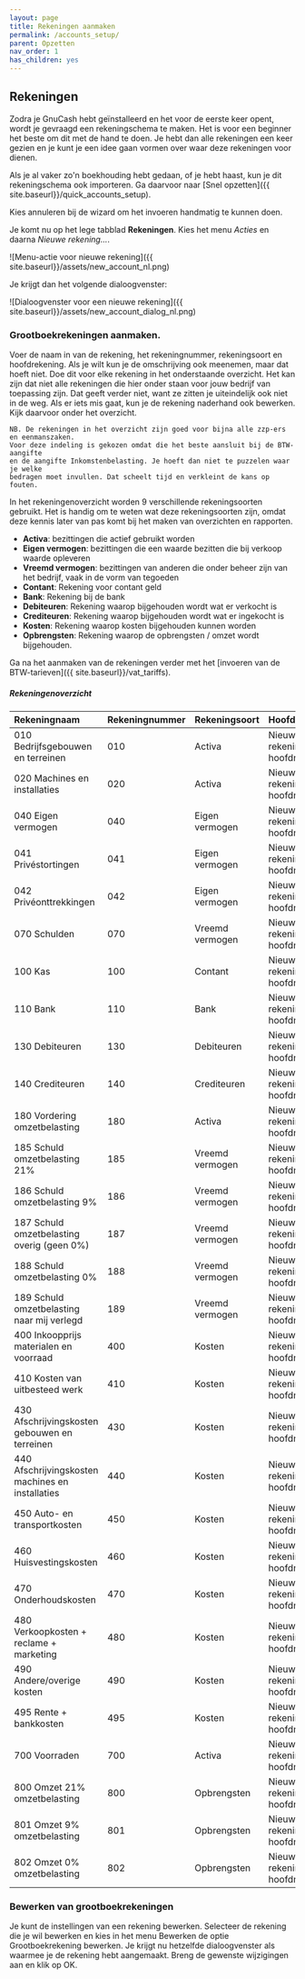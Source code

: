 ```yaml
---
layout: page
title: Rekeningen aanmaken
permalink: /accounts_setup/
parent: Opzetten
nav_order: 1
has_children: yes
---
```


## Rekeningen

Zodra je GnuCash hebt geïnstalleerd en het voor de eerste keer opent,
wordt je gevraagd een rekeningschema te maken. Het is voor een beginner het
beste om dit met de hand te doen. Je hebt dan alle rekeningen een keer gezien
en je kunt je een idee gaan vormen over waar deze rekeningen voor dienen.

Als je al vaker zo'n boekhouding hebt gedaan, of je hebt haast,
kun je dit rekeningschema ook importeren. Ga daarvoor naar [Snel opzetten]({{ site.baseurl}}/quick_accounts_setup).

Kies annuleren bij de wizard om het invoeren handmatig te kunnen doen.

Je komt nu op het lege tabblad **Rekeningen**. Kies het menu *Acties* en daarna
*Nieuwe rekening...*.

![Menu-actie voor nieuwe rekening]({{ site.baseurl}}/assets/new_account_nl.png)

Je krijgt dan het volgende dialoogvenster:

![Dialoogvenster voor een nieuwe rekening]({{ site.baseurl}}/assets/new_account_dialog_nl.png)

### Grootboekrekeningen aanmaken.
Voer de naam in van de rekening, het rekeningnummer, rekeningsoort en hoofdrekening.
Als je wilt kun je de omschrijving ook meenemen, maar dat hoeft niet.
Doe dit voor elke rekening in het onderstaande overzicht. Het kan zijn dat niet
alle rekeningen die hier onder staan voor jouw bedrijf van toepassing zijn.
Dat geeft verder niet, want ze zitten je uiteindelijk ook niet in de weg.
Als er iets mis gaat, kun je de rekening naderhand ook bewerken. Kijk daarvoor
onder het overzicht.

```
NB. De rekeningen in het overzicht zijn goed voor bijna alle zzp-ers en eenmanszaken.
Voor deze indeling is gekozen omdat die het beste aansluit bij de BTW-aangifte
en de aangifte Inkomstenbelasting. Je hoeft dan niet te puzzelen waar je welke
bedragen moet invullen. Dat scheelt tijd en verkleint de kans op fouten.
```

In het rekeningenoverzicht worden 9 verschillende rekeningsoorten gebruikt. Het is handig om te weten wat
deze rekeningsoorten zijn, omdat deze kennis later van pas komt bij het maken van overzichten en rapporten.

* **Activa**: bezittingen die actief gebruikt worden
* **Eigen vermogen**: bezittingen die een waarde bezitten die bij verkoop waarde opleveren
* **Vreemd vermogen**: bezittingen van anderen die onder beheer zijn van het bedrijf, vaak in de vorm van tegoeden
* **Contant**: Rekening voor contant geld
* **Bank**: Rekening bij de bank
* **Debiteuren**: Rekening waarop bijgehouden wordt wat er verkocht is
* **Crediteuren**: Rekening waarop bijgehouden wordt wat er ingekocht is
* **Kosten**: Rekening waarop kosten bijgehouden kunnen worden
* **Opbrengsten**: Rekening waarop de opbrengsten / omzet wordt bijgehouden.

Ga na het aanmaken van de rekeningen verder met het [invoeren van de BTW-tarieven]({{ site.baseurl}}/vat_tariffs).

##### Rekeningenoverzicht

| Rekeningnaam                                     | Rekeningnummer | Rekeningsoort   | Hoofdrekening                  | Omschrijving                     |
|:-------------------------------------------------|:---------------|:----------------|:-------------------------------|----------------------------------|
| 010 Bedrijfsgebouwen en terreinen                | 010            | Activa          | Nieuwe rekening op hoofdniveau | Waarde van onroerend goed        |
| 020 Machines en installaties                     | 020            | Activa          | Nieuwe rekening op hoofdniveau | Waarde van machines              |
| 040 Eigen vermogen                               | 040            | Eigen vermogen  | Nieuwe rekening op hoofdniveau | Vermogen                         |
| 041 Privéstortingen                              | 041            | Eigen vermogen  | Nieuwe rekening op hoofdniveau | Stortingen als privé             |
| 042 Privéonttrekkingen                           | 042            | Eigen vermogen  | Nieuwe rekening op hoofdniveau | Onttrekkingen als privé          |
| 070 Schulden                                     | 070            | Vreemd vermogen | Nieuwe rekening op hoofdniveau | Tegoeden van investeringen       |
| 100 Kas                                          | 100            | Contant         | Nieuwe rekening op hoofdniveau | Contant geld in kas              |
| 110 Bank                                         | 110            | Bank            | Nieuwe rekening op hoofdniveau | Bankrekening                     |
| 130 Debiteuren                                   | 130            | Debiteuren      | Nieuwe rekening op hoofdniveau | Verkoopfacturen                  |
| 140 Crediteuren                                  | 140            | Crediteuren     | Nieuwe rekening op hoofdniveau | Inkoopfacturen                   |
| 180 Vordering omzetbelasting                     | 180            | Activa          | Nieuwe rekening op hoofdniveau | Betaalde BTW op inkoop           |
| 185 Schuld omzetbelasting 21%                    | 185            | Vreemd vermogen | Nieuwe rekening op hoofdniveau | Ontvangen BTW op verkoop hoog    |
| 186 Schuld omzetbelasting 9%                     | 186            | Vreemd vermogen | Nieuwe rekening op hoofdniveau | Ontvangen BTW op verkoop laag    |
| 187 Schuld omzetbelasting overig (geen 0%)       | 187            | Vreemd vermogen | Nieuwe rekening op hoofdniveau | Ontvangen BTW op verkoop overig  |
| 188 Schuld omzetbelasting 0%                     | 188            | Vreemd vermogen | Nieuwe rekening op hoofdniveau | Ontvangen BTW op verkoop 0%      |
| 189 Schuld omzetbelasting naar mij verlegd       | 189            | Vreemd vermogen | Nieuwe rekening op hoofdniveau | Ontvangen BTW op verkoop verlegd |
| 400 Inkoopprijs materialen en voorraad           | 400            | Kosten          | Nieuwe rekening op hoofdniveau | Inkoopkosten voorraad            |
| 410 Kosten van uitbesteed werk                   | 410            | Kosten          | Nieuwe rekening op hoofdniveau | Inkoopkosten uitbesteed werk     |
| 430 Afschrijvingskosten gebouwen en terreinen    | 430            | Kosten          | Nieuwe rekening op hoofdniveau | Afschrijving onroerend goed      |
| 440 Afschrijvingskosten machines en installaties | 440            | Kosten          | Nieuwe rekening op hoofdniveau | Afschrijving machines            |
| 450 Auto- en transportkosten                     | 450            | Kosten          | Nieuwe rekening op hoofdniveau | Inkoopkosten vervoer en transport|
| 460 Huisvestingskosten                           | 460            | Kosten          | Nieuwe rekening op hoofdniveau | Inkoopkosten huisvesting en huur |
| 470 Onderhoudskosten                             | 470            | Kosten          | Nieuwe rekening op hoofdniveau | Inkoopkosten onderhoud           |
| 480 Verkoopkosten + reclame + marketing          | 480            | Kosten          | Nieuwe rekening op hoofdniveau | Inkoopkosten verkoop / reclame   |
| 490 Andere/overige kosten                        | 490            | Kosten          | Nieuwe rekening op hoofdniveau | Andere inkoopkosten              |
| 495 Rente + bankkosten                           | 495            | Kosten          | Nieuwe rekening op hoofdniveau | Kosten van rente en bankgebruik  |
| 700 Voorraden                                    | 700            | Activa          | Nieuwe rekening op hoofdniveau | Waarde voorraden                 |
| 800 Omzet 21% omzetbelasting                     | 800            | Opbrengsten     | Nieuwe rekening op hoofdniveau | Omzet belast met 21% BTW         |
| 801 Omzet 9% omzetbelasting                      | 801            | Opbrengsten     | Nieuwe rekening op hoofdniveau | Omzet belast met 9% BTW          |
| 802 Omzet 0% omzetbelasting                      | 802            | Opbrengsten     | Nieuwe rekening op hoofdniveau | Omzet niet belast met BTW        |

### Bewerken van grootboekrekeningen

Je kunt de instellingen van een rekening bewerken. Selecteer de rekening die je
wil bewerken en kies in het menu Bewerken de optie Grootboekrekening bewerken.
Je krijgt nu hetzelfde dialoogvenster als waarmee je de rekening hebt aangemaakt.
Breng de gewenste wijzigingen aan en klik op OK.


